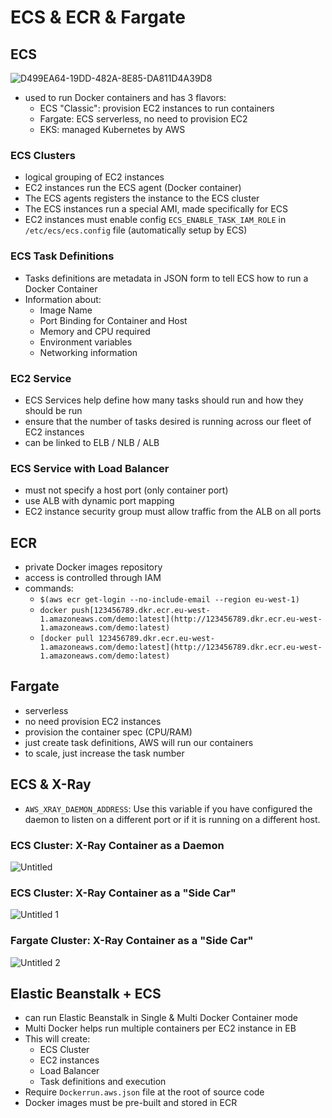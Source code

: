# ECS & ECR & Fargate

## ECS
![D499EA64-19DD-482A-8E85-DA811D4A39D8](https://user-images.githubusercontent.com/53600644/194398458-983c8f9b-a289-4f26-a1cd-fd2dcc20b0ee.jpeg)



- used to run Docker containers and has 3 flavors:
  - ECS "Classic": provision EC2 instances to run containers
  - Fargate: ECS serverless, no need to provision EC2
  - EKS: managed Kubernetes by AWS

### ECS Clusters

- logical grouping of EC2 instances
- EC2 instances run the ECS agent (Docker container)
- The ECS agents registers the instance to the ECS cluster
- The ECS instances run a special AMI, made specifically for ECS
- EC2 instances must enable config `ECS_ENABLE_TASK_IAM_ROLE` in `/etc/ecs/ecs.config` file (automatically setup by ECS)

### ECS Task Definitions

- Tasks definitions are metadata in JSON form to tell ECS how to run a Docker Container
- Information about:
  - Image Name
  - Port Binding for Container and Host
  - Memory and CPU required
  - Environment variables
  - Networking information

### EC2 Service

- ECS Services help define how many tasks should run and how they should be run
- ensure that the number of tasks desired is running across our fleet of EC2 instances
- can be linked to ELB / NLB / ALB

### ECS Service with Load Balancer

- must not specify a host port (only container port)
- use ALB with dynamic port mapping
- EC2 instance security group must allow traffic from the ALB on all ports

## ECR

- private Docker images repository
- access is controlled through IAM
- commands:
  - `$(aws ecr get-login --no-include-email --region eu-west-1)`
  - `docker push[123456789.dkr.ecr.eu-west-1.amazoneaws.com/demo:latest](http://123456789.dkr.ecr.eu-west-1.amazoneaws.com/demo:latest)`
  - `[docker pull 123456789.dkr.ecr.eu-west-1.amazoneaws.com/demo:latest](http://123456789.dkr.ecr.eu-west-1.amazoneaws.com/demo:latest)`

## Fargate

- serverless
- no need provision EC2 instances
- provision the container spec (CPU/RAM)
- just create task definitions, AWS will run our containers
- to scale, just increase the task number

## ECS & X-Ray

- `AWS_XRAY_DAEMON_ADDRESS`: Use this variable if you have configured the daemon to listen on a different port or if it is running on a different host.

### ECS Cluster: X-Ray Container as a Daemon

![Untitled](https://user-images.githubusercontent.com/53600644/194398484-6d34a3e7-6a5d-48d6-a360-0ed14e292ee3.png)


### ECS Cluster: X-Ray Container as a "Side Car"

![Untitled 1](https://user-images.githubusercontent.com/53600644/194398602-48fa1adf-0ec5-4fcc-96a6-4168eab14e0d.png)


### Fargate Cluster: X-Ray Container as a "Side Car"

![Untitled 2](https://user-images.githubusercontent.com/53600644/194398627-e008a0d9-5185-4189-8599-f61c64d14032.png)

## Elastic Beanstalk + ECS

- can run Elastic Beanstalk in Single & Multi Docker Container mode
- Multi Docker helps run multiple containers per EC2 instance in EB
- This will create:
  - ECS Cluster
  - EC2 instances
  - Load Balancer
  - Task definitions and execution
- Require `Dockerrun.aws.json` file at the root of source code
- Docker images must be pre-built and stored in ECR
